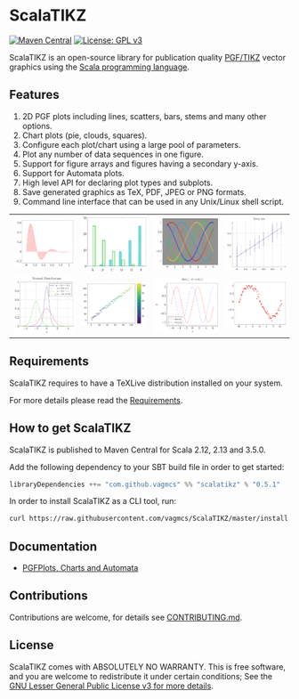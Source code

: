 # ScalaTIKZ

[![Maven Central](https://maven-badges.herokuapp.com/maven-central/com.github.vagmcs/scalatikz_2.13/badge.svg)](https://maven-badges.herokuapp.com/maven-central/com.github.vagmcs/scalatikz_2.11)
[![License: GPL v3](https://img.shields.io/github/license/vagmcs/scalatikz?color=blue)](https://www.gnu.org/licenses/gpl-3.0)

ScalaTIKZ is an open-source library for publication quality [PGF/TIKZ](https://en.wikipedia.org/wiki/PGF/TikZ) vector graphics using the [Scala programming language](http://scala-lang.org).

## Features

1. 2D PGF plots including lines, scatters, bars, stems and many other options.
2. Chart plots (pie, clouds, squares).
3. Configure each plot/chart using a large pool of parameters.
4. Plot any number of data sequences in one figure.
5. Support for figure arrays and figures having a secondary y-axis.
6. Support for Automata plots.
7. High level API for declaring plot types and subplots.
8. Save generated graphics as TeX, PDF, JPEG or PNG formats.
9. Command line interface that can be used in any Unix/Linux shell script.

<table>
<tr>
    <td><img src="images/area.png" alt=""/></td>
    <td><img src="images/bar.png" alt=""/></td>
    <td><img src="images/dark.png" alt=""/></td>
    <td><img src="images/error_bar.png" alt=""/></td>
</tr>
<tr>
    <td><img src="images/gaussian.png" alt=""/></td>
    <td><img src="images/scatter_mesh.png" alt=""/></td>
    <td><img src="images/sine_vs_cosine.png" alt=""/></td>
    <td><img src="images/spline.png" alt=""/></td>
</tr>
</table>

## Requirements

ScalaTIKZ requires to have a TeXLive distribution installed on your system.

For more details please read the [Requirements](docs/requirements.md).

## How to get ScalaTIKZ

ScalaTIKZ is published to Maven Central for Scala 2.12, 2.13 and 3.5.0. 

Add the following dependency to your SBT build file in order to get started:

```scala
libraryDependencies ++= "com.github.vagmcs" %% "scalatikz" % "0.5.1"
```

In order to install ScalaTIKZ as a CLI tool, run:

```bash
curl https://raw.githubusercontent.com/vagmcs/ScalaTIKZ/master/install.sh | sh
```

## Documentation

- [PGFPlots, Charts and Automata](docs/index.md)

## Contributions

Contributions are welcome, for details see [CONTRIBUTING.md](CONTRIBUTING.md).

## License

ScalaTIKZ comes with ABSOLUTELY NO WARRANTY. This is free software, and you are welcome to redistribute it under certain conditions; See the [GNU Lesser General Public License v3 for more details](http://www.gnu.org/licenses/lgpl-3.0.html).